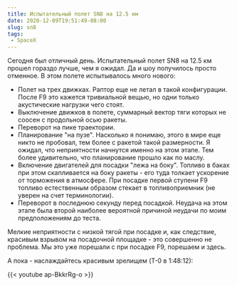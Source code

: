 ```yaml
---
title: Испытательный полет SN8 на 12.5 км
date: 2020-12-09T19:51:49-08:00
slug: sn8
tags:
 - SpaceX
---
```


Сегодня был отличный день. Испытательный полет SN8 на 12.5 км прошел гораздо лучше, чем
я ожидал. Да и шоу получилось просто отменное. В этом полете испытывалось много нового:

 * Полет на трех движках. Раптор еще не летал в такой конфигурации. После F9 это кажется
   тривиальной вещью, но одни только акустические нагрузки чего стоят.
 * Выключение движков в полете, суммарный вектор тяги которых не соосен с продольной
   осью ракеты.
 * Переворот на пике траектории.
 * Планирование "на пузе". Насколько я понимаю, этого в мире еще никто не пробовал, тем
   более с ракетой такой размерности. Я ожидал, что неприятности начнутся именно на этом
   этапе. Тем более удивительно, что планирование прошло как по маслу.
 * Включение двигателей для посадки "лежа на боку". Топливо в баках при этом
   скапливается на боку ракеты - его туда толкает ускорение от торможения в атмосфере.
   При посадке первой ступени F9 топливо естественным образом стекает в топливоприемник
   (не уверен на счет терминологии).
 * Переворот в последнюю секунду перед посадкой. Неудача на этом этапе была второй
   наиболее вероятной причиной неудачи по моим предположениям до теста.

Мелкие неприятности с низкой тягой при посадке и, как следствие, красивым взрывом
на посадочной площадке - это совершенно не проблема. Мы это уже порешали с при посадке
F9, порешаем и здесь.

А пока - наслаждайтесь красивым зрелищем (T-0 в 1:48:12):

{{< youtube ap-BkkrRg-o >}}

<!--more-->
